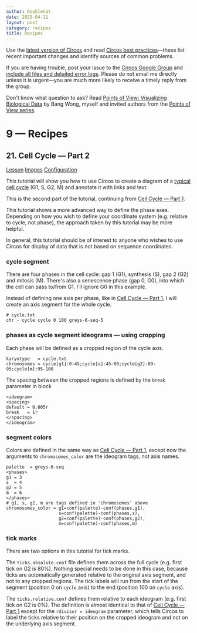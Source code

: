 ```yaml
---
author: DoubleCat
date: 2025-04-11
layout: post
category: recipes
title: Recipes
---
```


Use the [latest version of Circos](/software/download/circos/) and read
[Circos best
practices](/documentation/tutorials/reference/best_practices/)—these list
recent important changes and identify sources of common problems.

If you are having trouble, post your issue to the [Circos Google
Group](https://groups.google.com/group/circos-data-visualization) and [include
all files and detailed error logs](/support/support/). Please do not email me
directly unless it is urgent—you are much more likely to receive a timely
reply from the group.

Don't know what question to ask? Read [Points of View: Visualizing Biological
Data](https://www.nature.com/nmeth/journal/v9/n12/full/nmeth.2258.html) by
Bang Wong, myself and invited authors from the [Points of View
series](https://mk.bcgsc.ca/pointsofview).

# 9 — Recipes

## 21\. Cell Cycle — Part 2

[Lesson](/documentation/tutorials/recipes/cell_cycle_part_2/lesson)
[Images](/documentation/tutorials/recipes/cell_cycle_part_2/images)
[Configuration](/documentation/tutorials/recipes/cell_cycle_part_2/configuration)

This tutorial will show you how to use Circos to create a diagram of a
[typical cell cycle](https://en.wikipedia.org/wiki/Cell_cycle) (G1, S, G2, M)
and annotate it with links and text.

This is the second part of the tutorial, continuing from [Cell Cycle — Part
1](/documentation/tutorials/recipes/cell_cycle_part_1).

This tutorial shows a more advanced way to define the phase axes. Depending on
how you wish to define your coordinate system (e.g. relative to cycle, not
phase), the approach taken by this tutorial may be more helpful.

In general, this tutorial should be of interest to anyone who wishes to use
Circos for display of data that is not based on sequence coordinates.

### cycle segment

There are four phases in the cell cycle: gap 1 (G1), synthesis (S), gap 2 (G2)
and mitosis (M). There's also a senescence phase (gap 0, G0), into which the
cell can pass to/from G1. I'll ignore G0 in this example.

Instead of defining one axis per phase, like in [Cell Cycle — Part
1](/documentation/tutorials/recipes/cell_cycle_part_1), I will create an axis
segment for the whole cycle.

    
    
    # cycle.txt
    chr - cycle cycle 0 100 greys-6-seq-5
    

### phases as cycle segment ideograms — using cropping

Each phase will be defined as a cropped region of the cycle axis.

    
    
    karyotype   = cycle.txt
    chromosomes = cycle[g1]:0-45;cycle[s]:45-80;cycle[g2]:80-95;cycle[m]:95-100
    

The spacing between the cropped regions is defined by the `break` parameter in
<spacing> block

    
    
    <ideogram>
    <spacing>
    default = 0.005r
    break   = 1r
    </spacing>
    </ideogram>
    

### segment colors

Colors are defined in the same way as [Cell Cycle — Part
1](/documentation/tutorials/recipes/cell_cycle_part_1), except now the
arguments to `chromosomes_color` are the ideogram tags, not axis names.

    
    
    palette  = greys-6-seq
    <phases>
    g1 = 3
    s  = 4
    g2 = 5
    m  = 6
    </phases>
    # g1, s, g2, m are tags defined in 'chromosomes' above
    chromosomes_color = g1=conf(palette)-conf(phases,g1),
                        s=conf(palette)-conf(phases,s),
                        g2=conf(palette)-conf(phases,g2),
                        m=conf(palette)-conf(phases,m)
    

### tick marks

There are two options in this tutorial for tick marks.

The `ticks.absolute.conf` file defines them across the full cycle (e.g. first
tick on G2 is 80%). Nothing special needs to be done in this case, because
ticks are automatically generated relative to the original axis segment, and
not to any cropped regions. The tick labels will run from the start of the
segment (position 0 on `cycle` axis) to the end (position 100 on `cycle`
axis).

The `ticks.relative.conf` defines them relative to each ideogram (e.g. first
tick on G2 is 0%). The definition is almost identical to that of [Cell Cycle —
Part 1](/documentation/tutorials/recipes/cell_cycle_part_1) except for the
`rdivisor = ideogram` parameter, which tells Circos to label the ticks
relative to their position on the cropped ideogram and not on the underlying
axis segment.

